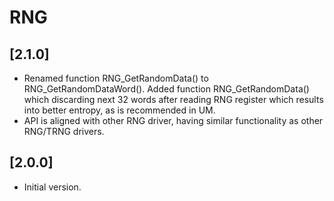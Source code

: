 # RNG

## [2.1.0]

- Renamed function RNG_GetRandomData() to RNG_GetRandomDataWord(). Added function RNG_GetRandomData() which discarding next 32 words after reading RNG register which results into better entropy, as is recommended in UM.
- API is aligned with other RNG driver, having similar functionality as other RNG/TRNG drivers.

## [2.0.0]

- Initial version.
